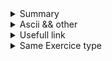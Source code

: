 
</details>

<details>
<summary>Summary</summary>

| *  | Level 1                | Level 2            | Level 3           | Level 4           |
|----|------------------------|--------------------|-------------------|-------------------|
| 0  | :white_check_mark:     | :white_check_mark: |:white_check_mark: |:white_check_mark: |
| 1  | :white_check_mark:     | :white_check_mark: |:white_check_mark: |:white_check_mark: |
| 2  | :white_check_mark:     | :white_check_mark: |:white_check_mark: |:white_check_mark: |
| 3  | :white_check_mark:     | :white_check_mark: |:white_check_mark: |:white_check_mark: |
| 4  | :white_check_mark:     | :white_check_mark: |:white_check_mark: |:white_check_mark: |
| 5  | :white_check_mark:     | :white_check_mark: |:white_check_mark: |:white_check_mark: |
| 6  | :white_check_mark:     | :white_check_mark: |:white_check_mark: |:white_check_mark: |
| 7  | :white_check_mark:     | :white_check_mark: |:white_check_mark: |:white_check_mark: |
| 8  | :white_check_mark:     | :white_check_mark: |:white_check_mark: |:white_check_mark: |
| 9  | :white_check_mark:     | :white_check_mark: |:white_check_mark: |:white_check_mark: |
| 10 | :white_check_mark:     | :white_check_mark: |:white_check_mark: |:white_check_mark: |
| 11 | :white_check_mark:     | :white_check_mark: |:white_check_mark: |:white_check_mark: |
| 12 | :white_check_mark:     | :white_check_mark: |:white_check_mark: |:white_check_mark: |
| 13 | :white_check_mark:     | :white_check_mark: |:white_check_mark: |:white_check_mark: |
| 14 | :white_check_mark:     | :white_check_mark: |:white_check_mark: |:white_check_mark: |
| 15 | :white_check_mark:     | :white_check_mark: |:white_check_mark: |:white_check_mark: |
| 16 | :white_check_mark:     | :white_check_mark: |:white_check_mark: |:white_check_mark: |
| 17 | :white_check_mark:     | :white_check_mark: |:white_check_mark: |:white_check_mark: |
| 18 | :white_check_mark:     | :white_check_mark: |:white_check_mark: |:white_check_mark: |
| 19 | :white_check_mark:     | :white_check_mark: |:white_check_mark: |:white_check_mark: |
| 20 | :white_check_mark:     | :white_check_mark: |:white_check_mark: |:white_check_mark: |
| 21 | :white_check_mark:     | :white_check_mark: |:white_check_mark: |:white_check_mark: |
| 22 | :white_check_mark:     | :white_check_mark: |:white_check_mark: |:white_check_mark: |

</details>

<details>
<summary>Ascii && other</summary>

<img align="left" width="1048" height="792" src="ascii.png">

Make a table with same logic assignment

## DIGIT
0 (48) 1 (49) 2 (50) 3 (51) 4 (52) 5 (53) 6 (54) 7 (55) 8 (56) 9 (57)

##ALPHA

A (65) B (66) C (67) D (68) E (69) F (70) G (71) H (72) I (73) J (74) K (75) L (76) M (77) N (78) O (79) P (80) Q (81) R (82) S (83) T (84) U (85) V (86) W (87) X (88) Y (89) Z (90)

a (97) b (98) c (99) d (100) e (101) f (102) g (103) h (104) i (105) j (106) k (107) l (108) m (109) n (110) o (111) p (112) q (113) r (114) s (115) t (116) u (117) v (118) w (119) x (120) y (121) z (122)

Underscore _ (95)
Space   (32) // + 32 pour changer en minuscule
Plus sign '+' (43)
Minus sign '-' (45)
Diviser sign '/' (47)
Modulo sign % (37)
isspace();
Horizontal tab '\t' (9)
Vertiacal tab '\v' (11)
New Line  \n (10)
Form feed '\f' (12)
Carriage return '\r' (13)

str[idx] += 32; put in lowecase
str[idx] -= 32; put in upercase

printf - > #include <stdio.h>
malloc - > #include <stdlib.h>
NULL && size_t -> #include <stddef.h>

alway return the type of your fct
alway nit your varible
inc your idx directly when you enter a while loop
alway secure your malloc just after initialized
comment main if ask a fonction

make tab of same logic

sting manipulation
linked list
argument
etc


argument vector table

0 program name
1
2
4

argc -> argument cunt eauql
argv -> argument vector

</details>

<details>
<summary>Usefull link</summary>
https://github.com/JCluzet/42_GradeMe

https://github.com/Binary-Hackers/42_Subjects

https://github.com/48d31kh413k/1337-Piscine-42

https://github.com/luta-wolf/42-examrank

https://github.com/barimehdi77/42-piscine-exam

https://github.com/jraleman/42.Exam-C

https://github.com/fwuensche/42-exam-miner

https://github.com/pasqualerossi/42-School-Exam-Rank-02
</details>


<details>
<summary>Same Exercice type</summary>

Basic string manipulation

void	ft_putchar(char c)
{
	write (1, &c, 1);
}


Level 1 -> ft_strlen
		-> ft_putstr
		-> ft_swap

probability exercice


	(exercice idea) ft_exclud.c


linked list exercice

Level 3 ->	ft_list_size

Level 4 -> ft_list_foreach
		->	ft_list_removoe_if
		->	sort_list

bit shift exerise

Level 2 -> prints_bits
		-> swap_bits
		-> revere_bits



</details>
